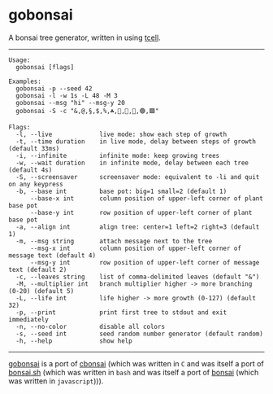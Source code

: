 # gobonsai

A bonsai tree generator, written in using [tcell](https://github.com/gdamore/tcell).

---

```
Usage:
  gobonsai [flags]

Examples:
  gobonsai -p --seed 42
  gobonsai -l -w 1s -L 48 -M 3
  gobonsai --msg "hi" --msg-y 20
  gobonsai -S -c "&,@,§,$,%,☘️,🌿,🍎,💚,🟢,🟩"

Flags:
  -l, --live             live mode: show each step of growth
  -t, --time duration    in live mode, delay between steps of growth (default 33ms)
  -i, --infinite         infinite mode: keep growing trees
  -w, --wait duration    in infinite mode, delay between each tree (default 4s)
  -S, --screensaver      screensaver mode: equivalent to -li and quit on any keypress
  -b, --base int         base pot: big=1 small=2 (default 1)
      --base-x int       column position of upper-left corner of plant base pot
      --base-y int       row position of upper-left corner of plant base pot
  -a, --align int        align tree: center=1 left=2 right=3 (default 1)
  -m, --msg string       attach message next to the tree
      --msg-x int        column position of upper-left corner of message text (default 4)
      --msg-y int        row position of upper-left corner of message text (default 2)
  -c, --leaves string    list of comma-delimited leaves (default "&")
  -M, --multiplier int   branch multiplier higher -> more branching (0-20) (default 5)
  -L, --life int         life higher -> more growth (0-127) (default 32)
  -p, --print            print first tree to stdout and exit immediately
  -n, --no-color         disable all colors
  -s, --seed int         seed random number generator (default random)
  -h, --help             show help
```

---

[gobonsai](https://github.com/nothub/gobonsai) is a port of [cbonsai](https://gitlab.com/jallbrit/cbonsai)
(which was written in `C` and was itself a port of [bonsai.sh](https://gitlab.com/jallbrit/bonsai.sh)
(which was written in `bash` and was itself a port of [bonsai](https://avelican.github.io/bonsai/)
(which was written in `javascript`))).
